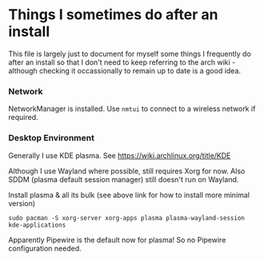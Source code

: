 # Things I sometimes do after an install

This file is largely just to document for myself some things I frequently do after an install so that I don't need to keep referring
to the arch wiki - although checking it occassionally to remain up to date is a good idea.

### Network

NetworkManager is installed.  Use `nmtui` to connect to a wireless network if required.

### Desktop Environment

Generally I use KDE plasma.  See https://wiki.archlinux.org/title/KDE

Although I use Wayland where possible, still requires Xorg for now.  Also SDDM (plasma default session manager) still doesn't run on Wayland.

Install plasma & all its bulk (see above link for how to install more minimal version)

```
sudo pacman -S xorg-server xorg-apps plasma plasma-wayland-session kde-applications
```

Apparently Pipewire is the default now for plasma!  So no Pipewire configuration needed.

